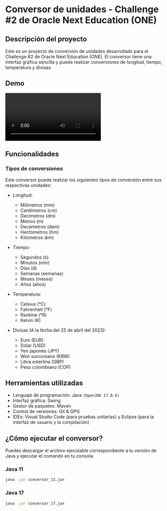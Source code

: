 # Conversor de unidades - Challenge #2 de Oracle Next Education (ONE)

## Descripción del proyecto

Este es un proyecto de conversión de unidades desarrollado para el Challenge #2 de Oracle Next Education (ONE). El conversor tiene una interfaz gráfica sencilla y puede realizar conversiones de longitud, tiempo, temperatura y divisas.

## Demo

![Demostración](src/main/resources/conversor.mp4)

## Funcionalidades

### Tipos de conversiones

Este conversor puede realizar los siguientes tipos de conversión entre sus respectivas unidades:

- Longitud:
  - Milímetros (mm)
  - Centímetros (cm)
  - Decímetros (dm)
  - Metros (m)
  - Decámetros (dam)
  - Hectómetros (hm)
  - Kilómetros (km)

- Tiempo:
  - Segundos (s)
  - Minutos (min)
  - Días (d)
  - Semanas (semanas)
  - Meses (meses)
  - Años (años)

- Temperatura:
  - Celsius (°C)
  - Fahrenheit (°F)
  - Rankine (°R)
  - Kelvin (K)

- Divisas (A la fecha del 25 de abril del 2023):
  - Euro (EUR)
  - Dólar (USD)
  - Yen japonés (JPY)
  - Won surcoreano (KRW)
  - Libra esterlina (GBP)
  - Peso colombiano (COP)

## Herramientas utilizadas

- Lenguaje de programación: Java `(OpenJDK 17.0.6)`
- Interfaz gráfica: Swing
- Gestor de paquetes: Maven
- Control de versiones: Git & GPG
- IDEs: Visual Studio Code (para pruebas unitarias) y Eclipse (para la interfaz de usuario y la compilación)

## ¿Cómo ejecutar el conversor?

Puedes descargar el archivo ejecutable correspondiente a tu versión de Java y ejecutar el comando en tu consola:

### Java 11

```bash
java -jar conversor_11.jar
```

### Java 17

```bash
java -jar conversor_17.jar
```
